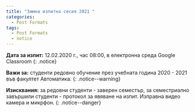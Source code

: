 ```yaml
---
title: "Зимна изпитна сесия 2021 "
categories:
  - Post Formats
tags:
  - Post Formats
  - notice
--- 
```


**Дата за изпит:** 12.02.2020 г., час 08:00, в електронна среда Google Classroom 
{: .notice}

**Важи за:** студенти редовно обучение през учебната година 2020 - 2021 във факултет Автоматика. 
{: .notice--warning}

**Изисквания:** за редовни студенти - заверен семестър, за семестриално завършили студенти - протокол за явяване на изпит. Изправна видео камера и микрфон. 
{: .notice--danger}
